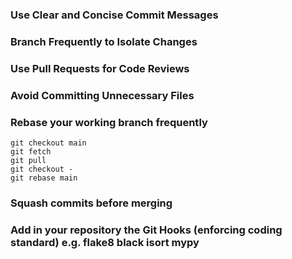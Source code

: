 ### Use Clear and Concise Commit Messages
### Branch Frequently to Isolate Changes
### Use Pull Requests for Code Reviews
### Avoid Committing Unnecessary Files
### Rebase your working branch frequently

```
git checkout main
git fetch
git pull
git checkout -
git rebase main
```

### Squash commits before merging
### Add in your repository the Git Hooks (enforcing coding standard) e.g. flake8 black isort mypy
